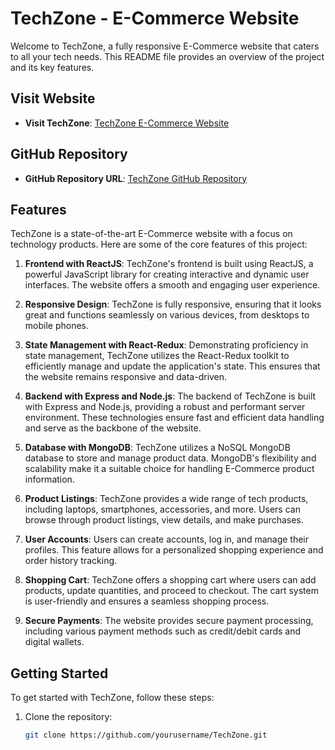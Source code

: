 # TechZone - E-Commerce Website

Welcome to TechZone, a fully responsive E-Commerce website that caters to all your tech needs. This README file provides an overview of the project and its key features.

## Visit Website

- **Visit TechZone**: [TechZone E-Commerce Website]([http://melodious-bombolone-538c0d.netlify.app/])

## GitHub Repository

- **GitHub Repository URL**: [TechZone GitHub Repository](https://github.com/yourusername/TechZone)

## Features

TechZone is a state-of-the-art E-Commerce website with a focus on technology products. Here are some of the core features of this project:

1. **Frontend with ReactJS**: TechZone's frontend is built using ReactJS, a powerful JavaScript library for creating interactive and dynamic user interfaces. The website offers a smooth and engaging user experience.

2. **Responsive Design**: TechZone is fully responsive, ensuring that it looks great and functions seamlessly on various devices, from desktops to mobile phones.

3. **State Management with React-Redux**: Demonstrating proficiency in state management, TechZone utilizes the React-Redux toolkit to efficiently manage and update the application's state. This ensures that the website remains responsive and data-driven.

4. **Backend with Express and Node.js**: The backend of TechZone is built with Express and Node.js, providing a robust and performant server environment. These technologies ensure fast and efficient data handling and serve as the backbone of the website.

5. **Database with MongoDB**: TechZone utilizes a NoSQL MongoDB database to store and manage product data. MongoDB's flexibility and scalability make it a suitable choice for handling E-Commerce product information.

6. **Product Listings**: TechZone provides a wide range of tech products, including laptops, smartphones, accessories, and more. Users can browse through product listings, view details, and make purchases.

7. **User Accounts**: Users can create accounts, log in, and manage their profiles. This feature allows for a personalized shopping experience and order history tracking.

8. **Shopping Cart**: TechZone offers a shopping cart where users can add products, update quantities, and proceed to checkout. The cart system is user-friendly and ensures a seamless shopping process.

9. **Secure Payments**: The website provides secure payment processing, including various payment methods such as credit/debit cards and digital wallets.

## Getting Started

To get started with TechZone, follow these steps:

1. Clone the repository:
   ```bash
   git clone https://github.com/yourusername/TechZone.git
